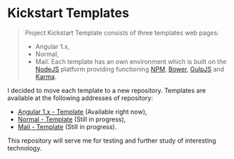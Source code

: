 # Kickstart Templates

> Project Kickstart Template consists of three templates web pages:
> - Angular 1.x,
> - Normal,
> - Mail.
> Each template has an own environment which is built on the <a href="https://nodejs.org/en/" target="_blank" rel="help">NodeJS</a> platform providing functioning <a href="https://www.npmjs.com/" target="_blank" rel="help">NPM</a>, <a href="https://bower.io/" target="_blank" rel="help">Bower</a>, <a href="http://gulpjs.com/" target="_blank" rel="help">GulpJS</a> and <a href="https://karma-runner.github.io/1.0/index.html" target="_blank" rel="help">Karma</a>.

I decided to move each template to a new repository. Templates are available at the following addresses of repository:
- <a href="" target="_blank" rel="help">Angular 1.x - Template</a> (Available right now),
- <a href="" target="_blank" rel="help">Normal - Template</a> (Still in progress),
- <a href="" target="_blank" rel="help">Mail - Template</a> (Still in progress).

This repository will serve me for testing and further study of interesting technology.